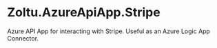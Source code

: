 Zoltu.AzureApiApp.Stripe
===============

Azure API App for interacting with Stripe.  Useful as an Azure Logic App Connector.

